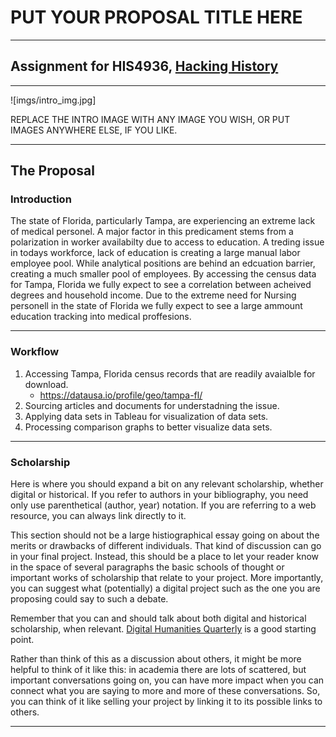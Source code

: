 # PUT YOUR PROPOSAL TITLE HERE

---

## Assignment for HIS4936, [Hacking History](http://hacking-history.readthedocs.io)

---

![imgs/intro_img.jpg]

REPLACE THE INTRO IMAGE WITH ANY IMAGE YOU WISH, OR PUT IMAGES ANYWHERE ELSE,
IF YOU LIKE.

---

## The Proposal

### Introduction
 
The state of Florida, particularly Tampa, are experiencing an extreme lack of medical personel. A major factor in this predicament stems from a polarization in worker availabilty due to access to education. A treding issue in todays workforce, lack of education is creating a large manual labor employee pool. While analytical positions are behind an edcuation barrier, creating a much smaller pool of employees. By accessing the census data for Tampa, Florida we fully expect to see a correlation between acheived degrees and household income. Due to the extreme need for Nursing personell in the state of Florida we fully expect to see a large ammount education tracking into medical proffesions.

---

### Workflow

1. Accessing Tampa, Florida census records that are readily avaialble for download.
	* https://datausa.io/profile/geo/tampa-fl/
2. Sourcing articles and documents for understadning the issue.
3. Applying data sets in Tableau for visualization of data sets.
4. Processing comparison graphs to better visualize data sets.

---

### Scholarship

Here is where you should expand a bit on any relevant scholarship, whether
digital or historical. If you refer to authors in your bibliography, you need
only use parenthetical (author, year) notation. If you are referring to a web
resource, you can always link directly to it.

This section should not be a large histiographical essay going on about the
merits or drawbacks of different individuals. That kind of discussion can go
in your final project. Instead, this should be a place to let your reader know
in the space of several paragraphs the basic schools of thought or important
works of scholarship that relate to your project. More importantly, you can
suggest what (potentially) a digital project such as the one you are proposing
could say to such a debate.

Remember that you can and should talk about both digital and historical
scholarship, when relevant. [Digital Humanities Quarterly](www.digitalhumanities.org/dhq/)
is a good starting point.

Rather than think of this as a discussion about others, it might be more
helpful to think of it like this: in academia there are lots of scattered, but
important conversations going on, you can have more impact when you can connect
what you are saying to more and more of these conversations. So, you can think
of it like selling your project by linking it to its possible links to others.

---
